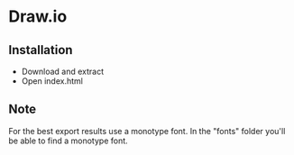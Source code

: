 # Draw.io
## Installation
* Download and extract
* Open index.html

## Note
For the best export results use a monotype font. In the "fonts" folder you'll be able to find a monotype font.
